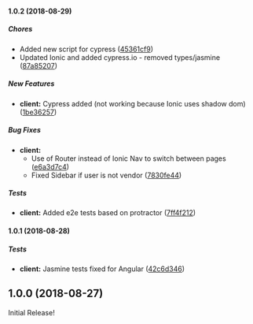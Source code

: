 #### 1.0.2 (2018-08-29)

##### Chores

*  Added new script for cypress ([45361cf9](git+https://paulstelzer@bitbucket.org/paulstelzer/innolicense.git/commits/45361cf91eebaad3c40e268ed3391fbff3aa541c))
*  Updated Ionic and added cypress.io - removed types/jasmine ([87a85207](git+https://paulstelzer@bitbucket.org/paulstelzer/innolicense.git/commits/87a8520728024233a9fe8f6e2b521817e85e22c1))

##### New Features

* **client:**  Cypress added (not working because Ionic uses shadow dom) ([1be36257](git+https://paulstelzer@bitbucket.org/paulstelzer/innolicense.git/commits/1be362576b8a979a02d110dd86b8547f63bed5cc))

##### Bug Fixes

* **client:**
  *  Use of Router instead of Ionic Nav to switch between pages ([e6a3d7c4](git+https://paulstelzer@bitbucket.org/paulstelzer/innolicense.git/commits/e6a3d7c4bf0863e81d1cdd1eed31f7f9605d1c96))
  *  Fixed Sidebar if user is not vendor ([7830fe44](git+https://paulstelzer@bitbucket.org/paulstelzer/innolicense.git/commits/7830fe4455f77e08955b91ce4eafb9fdf60b3c3a))

##### Tests

* **client:**  Added e2e tests based on protractor ([7ff4f212](git+https://paulstelzer@bitbucket.org/paulstelzer/innolicense.git/commits/7ff4f212e0f869b123a741b5ac59329221435584))

#### 1.0.1 (2018-08-28)

##### Tests

* **client:**  Jasmine tests fixed for Angular ([42c6d346](git+https://paulstelzer@bitbucket.org/paulstelzer/innolicense.git/commits/42c6d3466e41a6aadfb2ec96703f735c615f8bf3))

## 1.0.0 (2018-08-27)

Initial Release!

